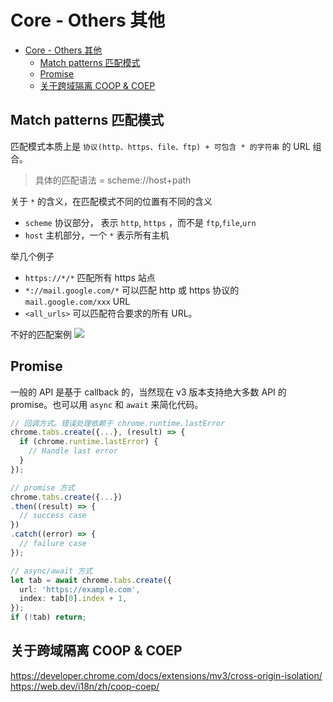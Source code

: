 # Core - Others 其他

- [Core - Others 其他](#core---others-其他)
  - [Match patterns 匹配模式](#match-patterns-匹配模式)
  - [Promise](#promise)
  - [关于跨域隔离 COOP & COEP](#关于跨域隔离-coop--coep)

## Match patterns 匹配模式

匹配模式本质上是 `协议(http、https、file、ftp) + 可包含 * 的字符串` 的 URL 组合。

> 具体的匹配语法 = scheme://host+path

关于 `*` 的含义，在匹配模式不同的位置有不同的含义

- `scheme` 协议部分， 表示 `http`, `https` ，而不是 `ftp`,`file`,`urn`
- `host` 主机部分，一个 `*` 表示所有主机

举几个例子

- `https://*/*` 匹配所有 https 站点
- `*://mail.google.com/*` 可以匹配 http 或 https 协议的 `mail.google.com/xxx` URL
- `<all_urls>` 可以匹配符合要求的所有 URL。

不好的匹配案例
![](https://cdn.jsdelivr.net/gh/JunyWuuuu91/JunyWuuuu91.github.io@master/images/202204121110508.png)

## Promise

一般的 API 是基于 callback 的，当然现在 v3 版本支持绝大多数 API 的 promise。也可以用 `async` 和 `await` 来简化代码。

```ts
// 回调方式。错误处理依赖于 chrome.runtime.lastError
chrome.tabs.create({...}, (result) => {
  if (chrome.runtime.lastError) {
    // Handle last error
  }
});

// promise 方式
chrome.tabs.create({...})
.then((result) => {
  // success case
})
.catch((error) => {
  // failure case
});

// async/await 方式
let tab = await chrome.tabs.create({
  url: 'https://example.com',
  index: tab[0].index + 1,
});
if (!tab) return;
```

## 关于跨域隔离 COOP & COEP

https://developer.chrome.com/docs/extensions/mv3/cross-origin-isolation/
https://web.dev/i18n/zh/coop-coep/
